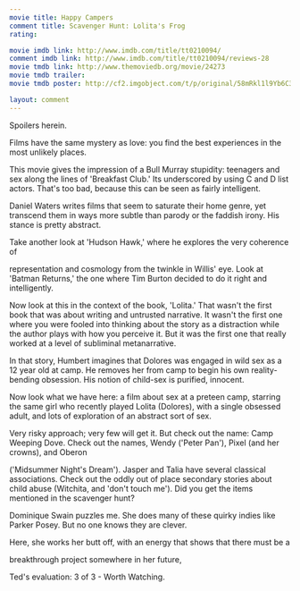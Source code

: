 ```yaml
---
movie title: Happy Campers
comment title: Scavenger Hunt: Lolita's Frog
rating: 

movie imdb link: http://www.imdb.com/title/tt0210094/
comment imdb link: http://www.imdb.com/title/tt0210094/reviews-28
movie tmdb link: http://www.themoviedb.org/movie/24273
movie tmdb trailer: 
movie tmdb poster: http://cf2.imgobject.com/t/p/original/58mRkl1l9Yb6C310IpiG1nidJyS.jpg

layout: comment
---
```


Spoilers herein.

Films have the same mystery as love: you find the best experiences in the most unlikely  places.

This movie gives the impression of a Bull Murray stupidity: teenagers and sex along the  lines of 'Breakfast Club.' Its underscored by using C and D list actors. That's too bad,  because this can be seen as fairly intelligent. 

Daniel Waters writes films that seem to saturate their home genre, yet transcend them in  ways more subtle than parody or the faddish irony. His stance is pretty abstract. 

Take another look at 'Hudson Hawk,' where he explores the very coherence of

representation and cosmology from the twinkle in Willis' eye. Look at 'Batman Returns,'  the one where Tim Burton decided to do it right and intelligently.

Now look at this in the context of the book, 'Lolita.' That wasn't the first book that was  about writing and untrusted narrative. It wasn't the first one where you were fooled into  thinking about the story as a distraction while the author plays with how you perceive it.  But it was the first one that really worked at a level of subliminal metanarrative.

In that story, Humbert imagines that Dolores was engaged in wild sex as a 12 year old at  camp. He removes her from camp to begin his own reality-bending obsession. His  notion of child-sex is purified, innocent.

Now look what we have here: a film about sex at a preteen camp, starring the same girl  who recently played Lolita (Dolores), with a single obsessed adult, and lots of  exploration of an abstract sort of sex.

Very risky approach; very few will get it. But check out the name: Camp Weeping Dove.  Check out the names, Wendy ('Peter Pan'), Pixel (and her crowns), and Oberon

('Midsummer Night's Dream'). Jasper and Talia have several classical associations. Check  out the oddly out of place secondary stories about child abuse (Witchita, and 'don't  touch me'). Did you get the items mentioned in the scavenger hunt?

Dominique Swain puzzles me. She does many of these quirky indies like Parker Posey.  But no one knows they are clever.

Here, she works her butt off, with an energy that shows that there must be a

breakthrough project somewhere in her future,

Ted's evaluation: 3 of 3 - Worth Watching.